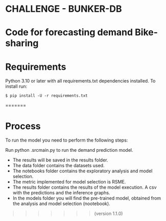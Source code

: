 # CHALLENGE - BUNKER-DB

Code for forecasting demand Bike-sharing
=======
# Requirements
Python 3.10 or later with all requirements.txt dependencies installed. To install run:

```
$ pip install -U -r requirements.txt
```

=======
# Process
To run the model you need to perform the following steps: 

Run python .srcmain.py to run the demand prediction model.
- The results will be saved in the results folder.
- The data folder contains the datasets used.
- The notebooks folder contains the exploratory analysis and model selection.
- The metric implemented for model selection is RSME.
- The results folder contains the results of the model execution. A csv with the predictions and the inference graphs.
- In the models folder you will find the pre-trained model, obtained from the analysis and model selection (nootebook).


  
>>>>>>>  (version 1.1.0)
